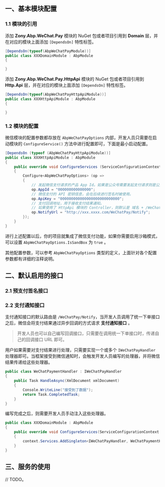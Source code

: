 ## 一、基本模块配置

### 1.1 模块的引用

添加 **Zony.Abp.WeChat.Pay** 模块的 NuGet 包或者项目引用到 **Domain** 层，并在对应的模块上面添加 `[DependsOn]` 特性标签。

```csharp
[DependsOn(typeof(AbpWeChatPayModule))]
public class XXXDomainModule : AbpModule
{

}
```

添加 **Zony.Abp.WeChat.Pay.HttpApi** 模块的 NuGet 包或者项目引用到 **Http.Api** 层，并在对应的模块上面添加 `[DependsOn]` 特性标签。

```csharp
[DependsOn(typeof(AbpWeChatPayHttpApiModule))]
public class XXXHttpApiModule : AbpModule
{

}
```

### 1.2 模块的配置

微信模块的配置参数都存放在 `AbpWeChatPayOptions` 内部，开发人员只需要在启动模块的 `ConfigureService()` 方法中进行配置即可，下面是最小启动配置。

```csharp
[DependsOn (typeof (AbpWeChatPayHttpApiModule))]
public class XXXHttpApiModule : AbpModule 
{
    public override void ConfigureServices (ServiceConfigurationContext context) 
    {
        Configure<AbpWeChatPayOptions> (op => 
        {
            // 发起微信支付请求的产品 App Id。如果是公众号需要发起支付请求则是公众号的 AppId，小程序则是小程序的 AppId。
            op.AppId = "000000000000000";
            // 微信支付的 API 密钥信息，会在后续进行签名时被使用。
            op.ApiKey = "000000000000000000000000000";
            // 支付回调地址，用于接收支付结果通知。
            // 如果使用了 HttpApi 模块的 Controller，则默认是 域名 + /WeChatPay/Notify 路由。
            op.NotifyUrl = "http://xxx.xxxx.com/WeChatPay/Notify";
        });
    }
}
```

进行上述配置以后，你的项目就集成了微信支付功能，如果你需要启用沙箱模式，可以设置 `AbpWeChatPayOptions.IsSandBox` 为 `true` 。

其他配置参数，可以参考 `AbpWeChatPayOptions` 类型的定义，上面针对各个配置参数都有详细的注释说明。

## 二、默认启用的接口

### 2.1 预支付签名接口

### 2.2 支付通知接口

支付通知接口的默认路由是 `/WeChatPay/Notify`，当开发人员调用了统一下单接口之后，微信会将支付结果通过异步回调的方式请求 **支付通知接口** 。

> 开发人员也可以自己编写回调接口，只需要在调用统一下单接口时，传递自己的回调接口 URL 即可。

用户如果需要对支付结果进行处理，只需要实现一个或多个 `IWeChatPayHandler` 处理器即可。当框架接受到微信通知时，会触发开发人员编写的处理器，并将微信结果传递给这些处理器。

```csharp
public class WeChatPaymentHandler : IWeChatPayHandler
{
    public Task HandleAsync(XmlDocument xmlDocument)
    {
        Console.WriteLine("接受到了数据");
        return Task.CompletedTask;
    }
}
```

编写完成之后，则需要开发人员手动注入这些处理器。

```csharp
public class XXXDomainModule : AbpModule
{
    public override void ConfigureServices(ServiceConfigurationContext context)
    {
        context.Services.AddSingleton<IWeChatPayHandler, WeChatPaymentHandler>();
    }
}
```

## 三、服务的使用

// TODO。